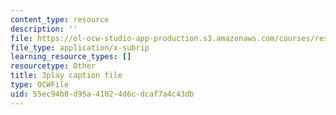 ```yaml
---
content_type: resource
description: ''
file: https://ol-ocw-studio-app-production.s3.amazonaws.com/courses/res-9-003-brains-minds-and-machines-summer-course-summer-2015/55ec94b8d95a41024d6cdcaf7a4c43db_JZcFjR4dMmw.srt
file_type: application/x-subrip
learning_resource_types: []
resourcetype: Other
title: 3play caption file
type: OCWFile
uid: 55ec94b8-d95a-4102-4d6c-dcaf7a4c43db
---
```

